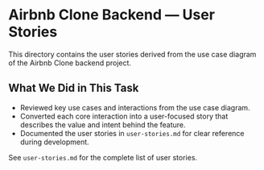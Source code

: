 # Airbnb Clone Backend — User Stories

This directory contains the user stories derived from the use case diagram of the Airbnb Clone backend project.

## What We Did in This Task

- Reviewed key use cases and interactions from the use case diagram.
- Converted each core interaction into a user-focused story that describes the value and intent behind the feature.
- Documented the user stories in `user-stories.md` for clear reference during development.

See `user-stories.md` for the complete list of user stories.